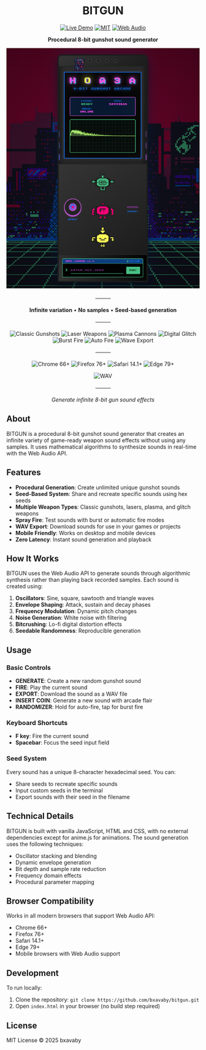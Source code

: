 <div align="center">

# BITGUN

[![Live Demo](https://img.shields.io/badge/LIVE-1a1a1a?style=for-the-badge&logoColor=44c183)](https://bxavaby.github.io/bitgun)
[![MIT](https://img.shields.io/badge/MIT-ff0077?style=for-the-badge)](LICENSE)
[![Web Audio](https://img.shields.io/badge/Web_Audio-44c183?style=for-the-badge&logoColor=1a1a1a)](https://developer.mozilla.org/en-US/docs/Web/API/Web_Audio_API)

**Procedural 8-bit gunshot sound generator**

<img src="assets/8bgss.png" alt="BITGUN Interface" width="700">

────

**Infinite variation** • **No samples** • **Seed-based generation**

────

![Classic Gunshots](https://img.shields.io/badge/Classic_Gunshots-1a1a1a?style=flat-square&logoColor=44c183)
![Laser Weapons](https://img.shields.io/badge/Laser_Weapons-1a1a1a?style=flat-square&logoColor=44c183)
![Plasma Cannons](https://img.shields.io/badge/Plasma_Cannons-1a1a1a?style=flat-square&logoColor=44c183)
![Digital Glitch](https://img.shields.io/badge/Digital_Glitch-1a1a1a?style=flat-square&logoColor=44c183)
![Burst Fire](https://img.shields.io/badge/Burst_Fire-1a1a1a?style=flat-square&logoColor=44c183)
![Auto Fire](https://img.shields.io/badge/Auto_Fire-1a1a1a?style=flat-square&logoColor=44c183)
![Wave Export](https://img.shields.io/badge/Wave_Export-1a1a1a?style=flat-square&logoColor=44c183)

────

![Chrome 66+](https://img.shields.io/badge/Chrome_66+-ff0077?style=flat-square)
![Firefox 76+](https://img.shields.io/badge/Firefox_76+-ff0077?style=flat-square)
![Safari 14.1+](https://img.shields.io/badge/Safari_14.1+-ff0077?style=flat-square)
![Edge 79+](https://img.shields.io/badge/Edge_79+-ff0077?style=flat-square)

![WAV](https://img.shields.io/badge/WAV-44c183?style=flat-square&logoColor=1a1a1a)

────

*Generate infinite 8-bit gun sound effects*

</div>

## About

BITGUN is a procedural 8-bit gunshot sound generator that creates an infinite variety of game-ready weapon sound effects without using any samples. It uses mathematical algorithms to synthesize sounds in real-time with the Web Audio API.

## Features

- **Procedural Generation**: Create unlimited unique gunshot sounds
- **Seed-Based System**: Share and recreate specific sounds using hex seeds
- **Multiple Weapon Types**: Classic gunshots, lasers, plasma, and glitch weapons
- **Spray Fire**: Test sounds with burst or automatic fire modes
- **WAV Export**: Download sounds for use in your games or projects
- **Mobile Friendly**: Works on desktop and mobile devices
- **Zero Latency**: Instant sound generation and playback

## How It Works

BITGUN uses the Web Audio API to generate sounds through algorithmic synthesis rather than playing back recorded samples. Each sound is created using:

1. **Oscillators**: Sine, square, sawtooth and triangle waves
2. **Envelope Shaping**: Attack, sustain and decay phases
3. **Frequency Modulation**: Dynamic pitch changes
4. **Noise Generation**: White noise with filtering
5. **Bitcrushing**: Lo-fi digital distortion effects
6. **Seedable Randomness**: Reproducible generation

## Usage

### Basic Controls

- **GENERATE**: Create a new random gunshot sound
- **FIRE**: Play the current sound
- **EXPORT**: Download the sound as a WAV file
- **INSERT COIN**: Generate a new sound with arcade flair
- **RANDOMIZER**: Hold for auto-fire, tap for burst fire

### Keyboard Shortcuts

- **F key**: Fire the current sound
- **Spacebar**: Focus the seed input field

### Seed System

Every sound has a unique 8-character hexadecimal seed. You can:

- Share seeds to recreate specific sounds
- Input custom seeds in the terminal
- Export sounds with their seed in the filename

## Technical Details

BITGUN is built with vanilla JavaScript, HTML and CSS, with no external dependencies except for anime.js for animations. The sound generation uses the following techniques:

- Oscillator stacking and blending
- Dynamic envelope generation
- Bit depth and sample rate reduction
- Frequency domain effects
- Procedural parameter mapping

## Browser Compatibility

Works in all modern browsers that support Web Audio API:
- Chrome 66+
- Firefox 76+
- Safari 14.1+
- Edge 79+
- Mobile browsers with Web Audio support

## Development

To run locally:
1. Clone the repository: `git clone https://github.com/bxavaby/bitgun.git`
2. Open `index.html` in your browser (no build step required)

## License

MIT License © 2025 bxavaby
